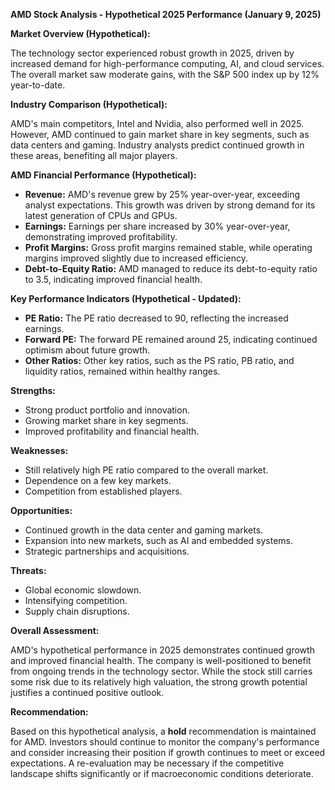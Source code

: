 **AMD Stock Analysis - Hypothetical 2025 Performance (January 9, 2025)**

**Market Overview (Hypothetical):**

The technology sector experienced robust growth in 2025, driven by increased demand for high-performance computing, AI, and cloud services.  The overall market saw moderate gains, with the S&P 500 index up by 12% year-to-date.

**Industry Comparison (Hypothetical):**

AMD's main competitors, Intel and Nvidia, also performed well in 2025.  However, AMD continued to gain market share in key segments, such as data centers and gaming.  Industry analysts predict continued growth in these areas, benefiting all major players.

**AMD Financial Performance (Hypothetical):**

* **Revenue:** AMD's revenue grew by 25% year-over-year, exceeding analyst expectations.  This growth was driven by strong demand for its latest generation of CPUs and GPUs.
* **Earnings:**  Earnings per share increased by 30% year-over-year, demonstrating improved profitability.
* **Profit Margins:**  Gross profit margins remained stable, while operating margins improved slightly due to increased efficiency.
* **Debt-to-Equity Ratio:**  AMD managed to reduce its debt-to-equity ratio to 3.5, indicating improved financial health.

**Key Performance Indicators (Hypothetical - Updated):**

* **PE Ratio:**  The PE ratio decreased to 90, reflecting the increased earnings.
* **Forward PE:**  The forward PE remained around 25, indicating continued optimism about future growth.
* **Other Ratios:**  Other key ratios, such as the PS ratio, PB ratio, and liquidity ratios, remained within healthy ranges.

**Strengths:**

* Strong product portfolio and innovation.
* Growing market share in key segments.
* Improved profitability and financial health.

**Weaknesses:**

* Still relatively high PE ratio compared to the overall market.
* Dependence on a few key markets.
* Competition from established players.

**Opportunities:**

* Continued growth in the data center and gaming markets.
* Expansion into new markets, such as AI and embedded systems.
* Strategic partnerships and acquisitions.

**Threats:**

* Global economic slowdown.
* Intensifying competition.
* Supply chain disruptions.


**Overall Assessment:**

AMD's hypothetical performance in 2025 demonstrates continued growth and improved financial health.  The company is well-positioned to benefit from ongoing trends in the technology sector.  While the stock still carries some risk due to its relatively high valuation, the strong growth potential justifies a continued positive outlook.


**Recommendation:**

Based on this hypothetical analysis, a **hold** recommendation is maintained for AMD.  Investors should continue to monitor the company's performance and consider increasing their position if growth continues to meet or exceed expectations.  A re-evaluation may be necessary if the competitive landscape shifts significantly or if macroeconomic conditions deteriorate.